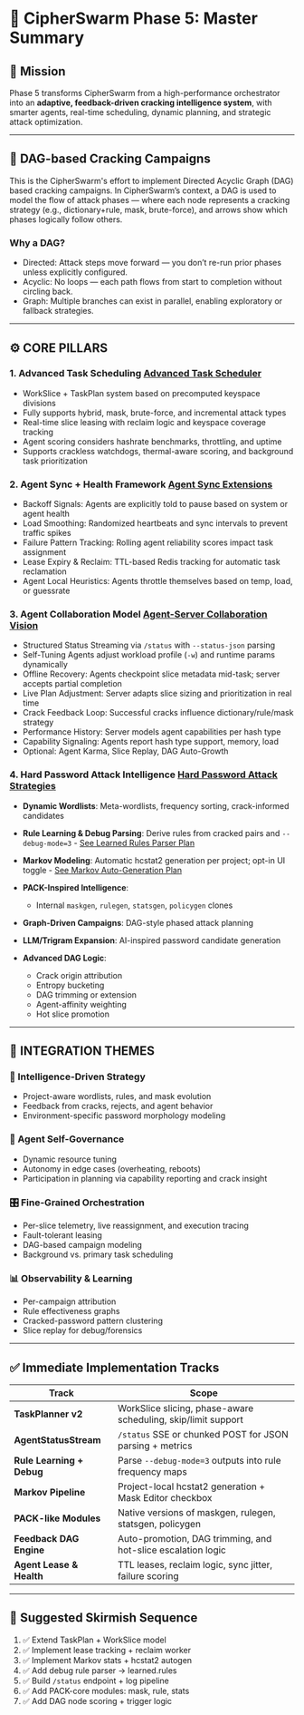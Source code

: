 # 🚀 CipherSwarm Phase 5: Master Summary

## 🧭 Mission

Phase 5 transforms CipherSwarm from a high-performance orchestrator into an **adaptive, feedback-driven cracking intelligence system**, with smarter agents, real-time scheduling, dynamic planning, and strategic attack optimization.

---

## 📝 DAG-based Cracking Campaigns

This is the CipherSwarm's effort to implement Directed Acyclic Graph (DAG) based cracking campaigns. In CipherSwarm’s context, a DAG is used to model the flow of attack phases — where each node represents a cracking strategy (e.g., dictionary+rule, mask, brute-force), and arrows show which phases logically follow others.

### Why a DAG?

- Directed: Attack steps move forward — you don’t re-run prior phases unless explicitly configured.
- Acyclic: No loops — each path flows from start to completion without circling back.
- Graph: Multiple branches can exist in parallel, enabling exploratory or fallback strategies.

---

## ⚙️ CORE PILLARS

### 1. **Advanced Task Scheduling** [Advanced Task Scheduler](advanced_task_scheduler.md)

- WorkSlice + TaskPlan system based on precomputed keyspace divisions
- Fully supports hybrid, mask, brute-force, and incremental attack types
- Real-time slice leasing with reclaim logic and keyspace coverage tracking
- Agent scoring considers hashrate benchmarks, throttling, and uptime
- Supports crackless watchdogs, thermal-aware scoring, and background task prioritization

### 2. **Agent Sync + Health Framework** [Agent Sync Extensions](agent_sync_extensions.md)

- Backoff Signals: Agents are explicitly told to pause based on system or agent health
- Load Smoothing: Randomized heartbeats and sync intervals to prevent traffic spikes
- Failure Pattern Tracking: Rolling agent reliability scores impact task assignment
- Lease Expiry & Reclaim: TTL-based Redis tracking for automatic task reclamation
- Agent Local Heuristics: Agents throttle themselves based on temp, load, or guessrate

### 3. **Agent Collaboration Model** [Agent-Server Collaboration Vision](agent-server-collaboration-vision.md)

- Structured Status Streaming via `/status` with `--status-json` parsing
- Self-Tuning Agents adjust workload profile (`-w`) and runtime params dynamically
- Offline Recovery: Agents checkpoint slice metadata mid-task; server accepts partial completion
- Live Plan Adjustment: Server adapts slice sizing and prioritization in real time
- Crack Feedback Loop: Successful cracks influence dictionary/rule/mask strategy
- Performance History: Server models agent capabilities per hash type
- Capability Signaling: Agents report hash type support, memory, load
- Optional: Agent Karma, Slice Replay, DAG Auto-Growth

### 4. **Hard Password Attack Intelligence** [Hard Password Attack Strategies](hard_password_attack_strategies.md)

- **Dynamic Wordlists**: Meta-wordlists, frequency sorting, crack-informed candidates

- **Rule Learning & Debug Parsing**: Derive rules from cracked pairs and `--debug-mode=3` - [See Learned Rules Parser Plan](learned_rules_parser_plan.md)

- **Markov Modeling**: Automatic hcstat2 generation per project; opt-in UI toggle - [See Markov Auto-Generation Plan](markov_autogen_plan.md)

- **PACK-Inspired Intelligence**:

    - Internal `maskgen`, `rulegen`, `statsgen`, `policygen` clones

- **Graph-Driven Campaigns**: DAG-style phased attack planning

- **LLM/Trigram Expansion**: AI-inspired password candidate generation

- **Advanced DAG Logic**:

    - Crack origin attribution
    - Entropy bucketing
    - DAG trimming or extension
    - Agent-affinity weighting
    - Hot slice promotion

---

## 🧩 INTEGRATION THEMES

### 🧠 Intelligence-Driven Strategy

- Project-aware wordlists, rules, and mask evolution
- Feedback from cracks, rejects, and agent behavior
- Environment-specific password morphology modeling

### 🤖 Agent Self-Governance

- Dynamic resource tuning
- Autonomy in edge cases (overheating, reboots)
- Participation in planning via capability reporting and crack insight

### 🎛️ Fine-Grained Orchestration

- Per-slice telemetry, live reassignment, and execution tracing
- Fault-tolerant leasing
- DAG-based campaign modeling
- Background vs. primary task scheduling

### 📊 Observability & Learning

- Per-campaign attribution
- Rule effectiveness graphs
- Cracked-password pattern clustering
- Slice replay for debug/forensics

---

## ✅ Immediate Implementation Tracks

| Track                     | Scope                                                         |
| ------------------------- | ------------------------------------------------------------- |
| **TaskPlanner v2**        | WorkSlice slicing, phase-aware scheduling, skip/limit support |
| **AgentStatusStream**     | `/status` SSE or chunked POST for JSON parsing + metrics      |
| **Rule Learning + Debug** | Parse `--debug-mode=3` outputs into rule frequency maps       |
| **Markov Pipeline**       | Project-local hcstat2 generation + Mask Editor checkbox       |
| **PACK-like Modules**     | Native versions of maskgen, rulegen, statsgen, policygen      |
| **Feedback DAG Engine**   | Auto-promotion, DAG trimming, and hot-slice escalation logic  |
| **Agent Lease & Health**  | TTL leases, reclaim logic, sync jitter, failure scoring       |

---

## 🧱 Suggested Skirmish Sequence

1. ✅ Extend TaskPlan + WorkSlice model
2. ✅ Implement lease tracking + reclaim worker
3. ✅ Implement Markov stats + hcstat2 autogen
4. ✅ Add debug rule parser → learned.rules
5. ✅ Build `/status` endpoint + log pipeline
6. ✅ Add PACK-core modules: mask, rule, stats
7. ✅ Add DAG node scoring + trigger logic
